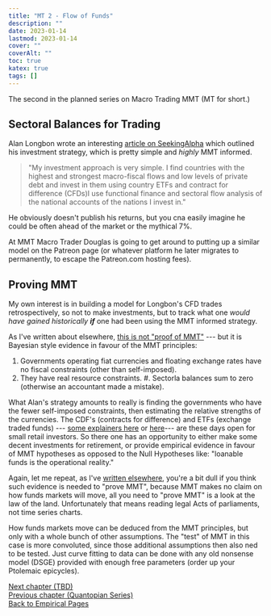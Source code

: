 ```yaml
---
title: "MT 2 - Flow of Funds"
description: ""
date: 2023-01-14
lastmod: 2023-01-14
cover: ""
coverAlt: ""
toc: true
katex: true
tags: []
---
```


The second in the planned series on Macro Trading MMT (MT for short.)

## Sectoral Balances for Trading

Alan Longbon wrote an interesting [article on SeekingAlpha](https://seekingalpha.com/article/4569870-the-white-house-fed-inflation-and-flow-of-funds-for-january-2023) 
which outlined his investment strategy, which is pretty simple and *highly* MMT informed.

> "My investment approach is very simple. I find countries with the highest and 
strongest macro-fiscal flows and low levels of private debt and invest in them using 
country ETFs and contract for difference (CFDs)I use functional finance and sectoral 
flow analysis of the national accounts of the nations I invest in."

He obviously doesn't publish his returns, but you cna easily imagine he could be often ahead of the market or the mythical 7%.

At MMT Macro Trader Douglas is going to get around to putting up a similar model on 
the Patreon page (or whatever platform he later migrates to permanently, to escape 
the Patreon.com hosting fees).

## Proving MMT

My own interest is in building a model for Longbon's CFD trades retrospectively, 
so not to make investments, but to track what one *would have gained historically* 
**_if_** one had been using the MMT informed strategy.

As I've written about elsewhere, [this is not "proof of MMT"](/ohanga-pai/blog/10_proof_of_x/) --- but it is Bayesian style evidence in favour of the MMT principles:

1. Governments operating fiat currencies and floating exchange rates have no fiscal constraints (other than self-imposed).
2. They have real resource constraints.
#. Sectorla balances sum to zero (otherwise an accountant made a mistake).

What Alan's strategy amounts to really is finding the governments who have the fewer 
self-imposed constraints, then estimating the relative strengths of the currencies. 
The CDF's (contracts for difference) and ETFs (exchange traded funds) --- 
[some explainers here](https://www.cmcmarkets.com/en/trading-guides/cfd-vs-etf) or [here](http://investpost.org/stocks/what-s-the-difference-between-an-etf-and-a-cfd/)--- are 
these days open for small retail investors. So there one has an opportunity to either 
make some decent investments for retirement, or provide empirical evidence in favour 
of MMT hypotheses as opposed to the Null Hypotheses like: "loanable funds is the 
operational reality."

Again, let me repeat, as I've [written elsewhere](/ohanga-pai/blog/10_proof_of_x/), 
you're a bit dull if you think such evidence is needed to "prove MMT", because MMT 
makes no claim on how funds markets will move, all you need to "prove MMT" is a look 
at the law of the land. Unfortunately that means reading legal Acts of parliaments, 
not time series charts.

How funds markets move can be deduced from the MMT principles, but only with a whole 
bunch of other assumptions.
The "test" of MMT in this case is more convoluted, since those additional assumptions 
then also ned to be tested. Just curve fitting to data can be done with any old 
nonsense model (DSGE) provided with enough free parameters (order up your Ptolemaic 
epicycles).

[Next chapter (TBD)](./)  
[Previous chapter (Quantopian Series)](../99_1_quantopian_phacks)   
[Back to Empirical Pages](../)
